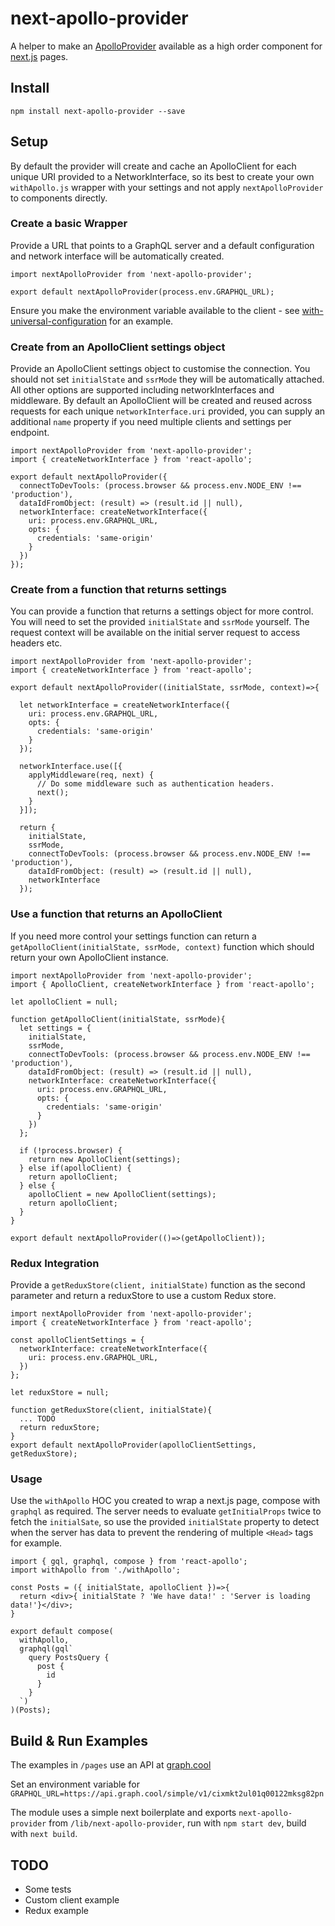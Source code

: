 # next-apollo-provider

A helper to make an [ApolloProvider](http://dev.apollodata.com/react/index.html) available as a high order component for [next.js](https://github.com/zeit/next.js) pages.

## Install

```
npm install next-apollo-provider --save
```

## Setup

By default the provider will create and cache an ApolloClient for each unique URI provided to a NetworkInterface, so its best to create your own `withApollo.js` wrapper with your settings and not apply `nextApolloProvider` to components directly.

### Create a basic Wrapper

Provide a URL that points to a GraphQL server and a default configuration and network interface will be automatically created.

```
import nextApolloProvider from 'next-apollo-provider';

export default nextApolloProvider(process.env.GRAPHQL_URL);
```

Ensure you make the environment variable available to the client - see [with-universal-configuration](https://github.com/zeit/next.js/tree/master/examples/with-universal-configuration) for an example.

### Create from an ApolloClient settings object

Provide an ApolloClient settings object to customise the connection. You should not set `initialState` and `ssrMode` they will be automatically attached. All other options are supported including networkInterfaces and middleware. 
By default an ApolloClient will be created and reused across requests for each unique `networkInterface.uri` provided, you can supply an additional `name` property if you need multiple clients and settings per endpoint.

```
import nextApolloProvider from 'next-apollo-provider';
import { createNetworkInterface } from 'react-apollo';

export default nextApolloProvider({
  connectToDevTools: (process.browser && process.env.NODE_ENV !== 'production'),
  dataIdFromObject: (result) => (result.id || null),
  networkInterface: createNetworkInterface({
    uri: process.env.GRAPHQL_URL,
    opts: {
      credentials: 'same-origin'
    }
  })
});
```

### Create from a function that returns settings

You can provide a function that returns a settings object for more control. You will need to set the provided `initialState` and `ssrMode` yourself. The request context will be available on the initial server request to access headers etc.

```
import nextApolloProvider from 'next-apollo-provider';
import { createNetworkInterface } from 'react-apollo';

export default nextApolloProvider((initialState, ssrMode, context)=>{

  let networkInterface = createNetworkInterface({
    uri: process.env.GRAPHQL_URL,
    opts: {
      credentials: 'same-origin'
    }
  });
    
  networkInterface.use([{
    applyMiddleware(req, next) {
      // Do some middleware such as authentication headers.
      next();
    }
  }]);
  
  return {
    initialState,
    ssrMode,
    connectToDevTools: (process.browser && process.env.NODE_ENV !== 'production'),
    dataIdFromObject: (result) => (result.id || null),
    networkInterface
  });
```

### Use a function that returns an ApolloClient

If you need more control your settings function can return a `getApolloClient(initialState, ssrMode, context)` function which should return your own ApolloClient instance.

```
import nextApolloProvider from 'next-apollo-provider';
import { ApolloClient, createNetworkInterface } from 'react-apollo';

let apolloClient = null;

function getApolloClient(initialState, ssrMode){
  let settings = {
    initialState,
    ssrMode,
    connectToDevTools: (process.browser && process.env.NODE_ENV !== 'production'),
    dataIdFromObject: (result) => (result.id || null),
    networkInterface: createNetworkInterface({
      uri: process.env.GRAPHQL_URL,
      opts: {
        credentials: 'same-origin'
      }
    })
  };

  if (!process.browser) {
    return new ApolloClient(settings);   
  } else if(apolloClient) {
    return apolloClient;
  } else {
    apolloClient = new ApolloClient(settings); 
    return apolloClient;
  }   
}

export default nextApolloProvider(()=>(getApolloClient));
```

### Redux Integration

Provide a `getReduxStore(client, initialState)` function as the second parameter and return a reduxStore to use a custom Redux store.

```
import nextApolloProvider from 'next-apollo-provider';
import { createNetworkInterface } from 'react-apollo';

const apolloClientSettings = {
  networkInterface: createNetworkInterface({
    uri: process.env.GRAPHQL_URL,
  })
};

let reduxStore = null;

function getReduxStore(client, initialState){
  ... TODO
  return reduxStore;
}
export default nextApolloProvider(apolloClientSettings, getReduxStore);
```


### Usage

Use the `withApollo` HOC you created to wrap a next.js page, compose with `graphql` as required. The server needs to evaluate `getInitialProps` twice to fetch the `initialSate`, so use the provided `initialState` property to detect when the server has data to prevent the rendering of multiple `<Head>` tags for example.

```
import { gql, graphql, compose } from 'react-apollo';
import withApollo from './withApollo';

const Posts = ({ initialState, apolloClient })=>{
  return <div>{ initialState ? 'We have data!' : 'Server is loading data!'}</div>;
}

export default compose(
  withApollo, 
  graphql(gql`
    query PostsQuery {
      post {
        id
      }
    }
  `)
)(Posts);
```

## Build & Run Examples

The examples in `/pages` use an API at [graph.cool](https://api.graph.cool/simple/v1/cixmkt2ul01q00122mksg82pn)

Set an environment variable for `GRAPHQL_URL=https://api.graph.cool/simple/v1/cixmkt2ul01q00122mksg82pn`

The module uses a simple next boilerplate and exports `next-apollo-provider` from `/lib/next-apollo-provider`, run with `npm start dev`, build with `next build`.

## TODO

- Some tests
- Custom client example
- Redux example
